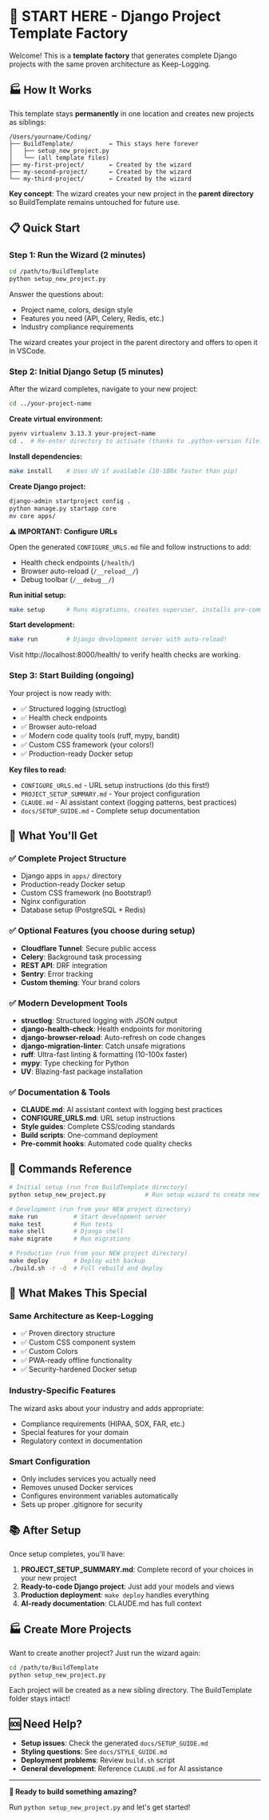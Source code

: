 # 🚀 START HERE - Django Project Template Factory

Welcome! This is a **template factory** that generates complete Django projects with the same proven architecture as Keep-Logging.

## 🏭 How It Works

This template stays **permanently** in one location and creates new projects as siblings:

```
/Users/yourname/Coding/
├── BuildTemplate/          ← This stays here forever
│   ├── setup_new_project.py
│   └── (all template files)
├── my-first-project/       ← Created by the wizard
├── my-second-project/      ← Created by the wizard
└── my-third-project/       ← Created by the wizard
```

**Key concept**: The wizard creates your new project in the **parent directory** so BuildTemplate remains untouched for future use.

## 📋 Quick Start

### Step 1: Run the Wizard (2 minutes)

```bash
cd /path/to/BuildTemplate
python setup_new_project.py
```

Answer the questions about:
- Project name, colors, design style
- Features you need (API, Celery, Redis, etc.)
- Industry compliance requirements

The wizard creates your project in the parent directory and offers to open it in VSCode.

### Step 2: Initial Django Setup (5 minutes)

After the wizard completes, navigate to your new project:

```bash
cd ../your-project-name
```

**Create virtual environment:**
```bash
pyenv virtualenv 3.13.3 your-project-name
cd .  # Re-enter directory to activate (thanks to .python-version file)
```

**Install dependencies:**
```bash
make install    # Uses UV if available (10-100x faster than pip)
```

**Create Django project:**
```bash
django-admin startproject config .
python manage.py startapp core
mv core apps/
```

**⚠️ IMPORTANT: Configure URLs**

Open the generated `CONFIGURE_URLS.md` file and follow instructions to add:
- Health check endpoints (`/health/`)
- Browser auto-reload (`/__reload__/`)
- Debug toolbar (`/__debug__/`)

**Run initial setup:**
```bash
make setup      # Runs migrations, creates superuser, installs pre-commit hooks
```

**Start development:**
```bash
make run        # Django development server with auto-reload!
```

Visit http://localhost:8000/health/ to verify health checks are working.

### Step 3: Start Building (ongoing)

Your project is now ready with:
- ✅ Structured logging (structlog)
- ✅ Health check endpoints
- ✅ Browser auto-reload
- ✅ Modern code quality tools (ruff, mypy, bandit)
- ✅ Custom CSS framework (your colors!)
- ✅ Production-ready Docker setup

**Key files to read:**
- `CONFIGURE_URLS.md` - URL setup instructions (do this first!)
- `PROJECT_SETUP_SUMMARY.md` - Your project configuration
- `CLAUDE.md` - AI assistant context (logging patterns, best practices)
- `docs/SETUP_GUIDE.md` - Complete setup documentation

## 🎯 What You'll Get

### ✅ Complete Project Structure
- Django apps in `apps/` directory
- Production-ready Docker setup
- Custom CSS framework (no Bootstrap!)
- Nginx configuration
- Database setup (PostgreSQL + Redis)

### ✅ Optional Features (you choose during setup)
- **Cloudflare Tunnel**: Secure public access
- **Celery**: Background task processing
- **REST API**: DRF integration
- **Sentry**: Error tracking
- **Custom theming**: Your brand colors

### ✅ Modern Development Tools
- **structlog**: Structured logging with JSON output
- **django-health-check**: Health endpoints for monitoring
- **django-browser-reload**: Auto-refresh on code changes
- **django-migration-linter**: Catch unsafe migrations
- **ruff**: Ultra-fast linting & formatting (10-100x faster)
- **mypy**: Type checking for Python
- **UV**: Blazing-fast package installation

### ✅ Documentation & Tools
- **CLAUDE.md**: AI assistant context with logging best practices
- **CONFIGURE_URLS.md**: URL setup instructions
- **Style guides**: Complete CSS/coding standards
- **Build scripts**: One-command deployment
- **Pre-commit hooks**: Automated code quality checks

## 🔧 Commands Reference

```bash
# Initial setup (run from BuildTemplate directory)
python setup_new_project.py           # Run setup wizard to create new project

# Development (run from your NEW project directory)
make run          # Start development server
make test         # Run tests
make shell        # Django shell
make migrate      # Run migrations

# Production (run from your NEW project directory)
make deploy       # Deploy with backup
./build.sh -r -d  # Full rebuild and deploy
```

## 🎨 What Makes This Special

### Same Architecture as Keep-Logging
- ✅ Proven directory structure
- ✅ Custom CSS component system
- ✅ Custom Colors
- ✅ PWA-ready offline functionality
- ✅ Security-hardened Docker setup

### Industry-Specific Features
The wizard asks about your industry and adds appropriate:
- Compliance requirements (HIPAA, SOX, FAR, etc.)
- Special features for your domain
- Regulatory context in documentation

### Smart Configuration
- Only includes services you actually need
- Removes unused Docker services
- Configures environment variables automatically
- Sets up proper .gitignore for security

## 📚 After Setup

Once setup completes, you'll have:

1. **PROJECT_SETUP_SUMMARY.md**: Complete record of your choices in your new project
2. **Ready-to-code Django project**: Just add your models and views
3. **Production deployment**: `make deploy` handles everything
4. **AI-ready documentation**: CLAUDE.md has full context

## 🏭 Create More Projects

Want to create another project? Just run the wizard again:

```bash
cd /path/to/BuildTemplate
python setup_new_project.py
```

Each project will be created as a new sibling directory. The BuildTemplate folder stays intact!

## 🆘 Need Help?

- **Setup issues**: Check the generated `docs/SETUP_GUIDE.md`
- **Styling questions**: See `docs/STYLE_GUIDE.md`
- **Deployment problems**: Review `build.sh` script
- **General development**: Reference `CLAUDE.md` for AI assistance

---

**🎉 Ready to build something amazing?**

Run `python setup_new_project.py` and let's get started!
